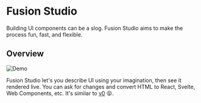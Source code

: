# Fusion Studio

Building UI components can be a slog.  Fusion Studio aims to make the process fun, fast, and flexible. 

## Overview

![Demo](./assets/demo.gif)

Fusion Studio let's you describe UI using your imagination, then see it rendered live.  You can ask for changes and convert HTML to React, Svelte, Web Components, etc.  It's similar to [v0](https://v0.dev) :stuck_out_tongue_closed_eyes:.